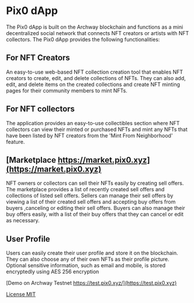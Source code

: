 # Pix0 dApp
The Pix0 dApp is built on the Archway blockchain and functions as a mini decentralized social network that connects NFT creators or artists with NFT collectors. The Pix0 dApp provides the following functionalities:

## For NFT Creators
An easy-to-use web-based NFT collection creation tool that enables NFT creators to create, edit, and delete collections of NFTs. They can also add, edit, and delete items on the created collections and create NFT minting pages for their community members to mint NFTs.

## For NFT collectors 
The application provides an easy-to-use collectibles section where NFT collectors can view their minted or purchased NFTs and mint any NFTs that have been listed by NFT creators from the 'Mint From Neighborhood' feature.

## [Marketplace https://market.pix0.xyz](https://market.pix0.xyz)
NFT owners or collectors can sell their NFTs easily by creating sell offers. The marketplace provides a list of recently created sell offers and collections of listed sell offers. Sellers can manage their sell offers by viewing a list of their created sell offers and accepting buy offers from buyers ,canceling or editing their sell offers. Buyers can also manage their buy offers easily, with a list of their buy offers that they can cancel or edit as necessary.

## User Profile
Users can easily create their user profile and store it on the blockchain. They can also choose any of their own NFTs as their profile picture. Optional sensitive information, such as email and mobile, is stored encryptedly using AES 256 encryption

[Demo on Archway Testnet https://test.pix0.xyz/](https://test.pix0.xyz)

[License MIT](https://github.com/pix0-labs/pix0-dapp/blob/main/LICENSE)
